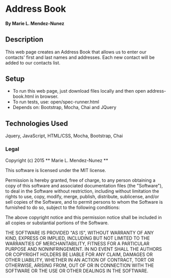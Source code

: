 # Address Book 

#### By Marie L. Mendez-Nunez

## Description
This web page creates an Address Book that allows us to enter our contacts' first and last names and addresses. Each new contact will be added to our contacts list.

## Setup
* To run this web page, just download files locally and then open address-book.html in browser.
* To run tests, use: open/spec-runner.html
* Depends on: Bootstrap, Mocha, Chai and JQuery

## Technologies Used

Jquery, JavaScript, HTML/CSS, Mocha, Bootstrap, Chai

### Legal

Copyright (c) 2015 ** Marie L. Mendez-Nunez **

This software is licensed under the MIT license.

Permission is hereby granted, free of charge, to any person obtaining a copy
of this software and associated documentation files (the "Software"), to deal
in the Software without restriction, including without limitation the rights
to use, copy, modify, merge, publish, distribute, sublicense, and/or sell
copies of the Software, and to permit persons to whom the Software is
furnished to do so, subject to the following conditions:

The above copyright notice and this permission notice shall be included in
all copies or substantial portions of the Software.

THE SOFTWARE IS PROVIDED "AS IS", WITHOUT WARRANTY OF ANY KIND, EXPRESS OR
IMPLIED, INCLUDING BUT NOT LIMITED TO THE WARRANTIES OF MERCHANTABILITY,
FITNESS FOR A PARTICULAR PURPOSE AND NONINFRINGEMENT. IN NO EVENT SHALL THE
AUTHORS OR COPYRIGHT HOLDERS BE LIABLE FOR ANY CLAIM, DAMAGES OR OTHER
LIABILITY, WHETHER IN AN ACTION OF CONTRACT, TORT OR OTHERWISE, ARISING FROM,
OUT OF OR IN CONNECTION WITH THE SOFTWARE OR THE USE OR OTHER DEALINGS IN
THE SOFTWARE.
